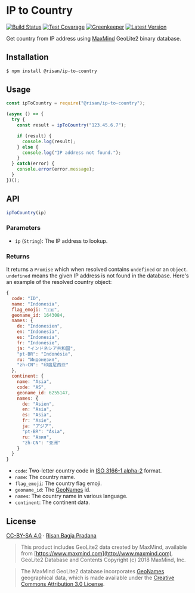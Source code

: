 # IP to Country

[![Build Status](https://badgen.net/travis/risan/ip-to-country)](https://travis-ci.org/risan/ip-to-country)
[![Test Covarage](https://badgen.net/codecov/c/github/risan/ip-to-country)](https://codecov.io/gh/risan/ip-to-country)
[![Greenkeeper](https://badges.greenkeeper.io/risan/ip-to-country.svg)](https://greenkeeper.io)
[![Latest Version](https://badgen.net/npm/v/@risan/ip-to-country)](https://www.npmjs.com/package/@risan/ip-to-country)

Get country from IP address using [MaxMind](https://www.maxmind.com) GeoLite2 binary database.

## Installation

```bash
$ npm install @risan/ip-to-country
```

## Usage

```js
const ipToCountry = require("@risan/ip-to-country");

(async () => {
  try {
    const result = ipToCountry("123.45.6.7");

    if (result) {
      console.log(result);
    } else {
      console.log("IP address not found.");
    }
  } catch(error) {
    console.error(error.message);
  }
})();
```

## API

```js
ipToCountry(ip)
```

### Parameters

* `ip` (`String`): The IP address to lookup.

### Returns

It returns a `Promise` which when resolved contains `undefined` or an `Object`. `undefined` means the given IP address is not found in the database. Here's an example of the resolved country object:

```js
{
  code: "ID",
  name: "Indonesia",
  flag_emoji: "🇮🇩",
  geoname_id: 1643084,
  names: {
    de: "Indonesien",
    en: "Indonesia",
    es: "Indonesia",
    fr: "Indonésie",
    ja: "インドネシア共和国",
    "pt-BR": "Indonésia",
    ru: "Индонезия",
    "zh-CN": "印度尼西亚"
  },
  continent: {
    name: "Asia",
    code: "AS",
    geoname_id: 6255147,
    names: {
      de: "Asien",
      en: "Asia",
      es: "Asia",
      fr: "Asie",
      ja: "アジア",
      "pt-BR": "Ásia",
      ru: "Азия",
      "zh-CN": "亚洲"
    }
  }
}
```

* `code`: Two-letter country code in [ISO 3166-1 alpha-2](https://en.wikipedia.org/wiki/ISO_3166-1_alpha-2) format.
* `name`: The country name.
* `flag_emoji`: The country flag emoji.
* `geoname_id`: The [GeoNames](https://www.geonames.org) id.
* `names`: The country name in various language.
* `continent`: The continent data.

## License

[CC-BY-SA 4.0](https://github.com/risan/ip-to-country/blob/master/LICENSE.txt) · [Risan Bagja Pradana](https://bagja.net)

> This product includes GeoLite2 data created by MaxMind, available from
[https://www.maxmind.com](http://www.maxmind.com). GeoLite2 Database and Contents Copyright (c) 2018 MaxMind, Inc.

> The MaxMind GeoLite2 database incorporates [GeoNames](https://www.geonames.org) geographical data, which is made available under the [Creative Commons Attribution 3.0 License](https://creativecommons.org/licenses/by/3.0/).

